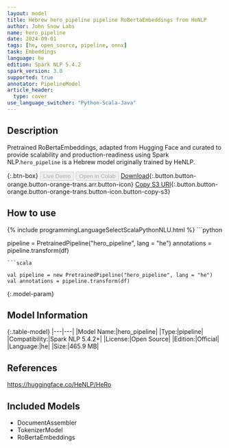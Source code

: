 ```yaml
---
layout: model
title: Hebrew hero_pipeline pipeline RoBertaEmbeddings from HeNLP
author: John Snow Labs
name: hero_pipeline
date: 2024-09-01
tags: [he, open_source, pipeline, onnx]
task: Embeddings
language: he
edition: Spark NLP 5.4.2
spark_version: 3.0
supported: true
annotator: PipelineModel
article_header:
  type: cover
use_language_switcher: "Python-Scala-Java"
---
```


## Description

Pretrained RoBertaEmbeddings, adapted from Hugging Face and curated to provide scalability and production-readiness using Spark NLP.`hero_pipeline` is a Hebrew model originally trained by HeNLP.

{:.btn-box}
<button class="button button-orange" disabled>Live Demo</button>
<button class="button button-orange" disabled>Open in Colab</button>
[Download](https://s3.amazonaws.com/auxdata.johnsnowlabs.com/public/models/hero_pipeline_he_5.4.2_3.0_1725187082484.zip){:.button.button-orange.button-orange-trans.arr.button-icon}
[Copy S3 URI](s3://auxdata.johnsnowlabs.com/public/models/hero_pipeline_he_5.4.2_3.0_1725187082484.zip){:.button.button-orange.button-orange-trans.button-icon.button-copy-s3}

## How to use



<div class="tabs-box" markdown="1">
{% include programmingLanguageSelectScalaPythonNLU.html %}
```python

pipeline = PretrainedPipeline("hero_pipeline", lang = "he")
annotations =  pipeline.transform(df)   

```
```scala

val pipeline = new PretrainedPipeline("hero_pipeline", lang = "he")
val annotations = pipeline.transform(df)

```
</div>

{:.model-param}
## Model Information

{:.table-model}
|---|---|
|Model Name:|hero_pipeline|
|Type:|pipeline|
|Compatibility:|Spark NLP 5.4.2+|
|License:|Open Source|
|Edition:|Official|
|Language:|he|
|Size:|465.9 MB|

## References

https://huggingface.co/HeNLP/HeRo

## Included Models

- DocumentAssembler
- TokenizerModel
- RoBertaEmbeddings